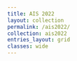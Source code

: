 ```yaml
---
title: AIS 2022
layout: collection
permalink: /ais2022/
collection: ais2022
entries_layout: grid
classes: wide
---
```

